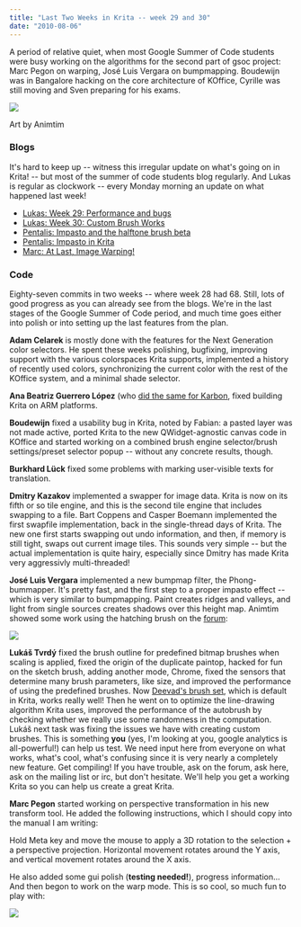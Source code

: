 ```yaml
---
title: "Last Two Weeks in Krita -- week 29 and 30"
date: "2010-08-06"
---
```


A period of relative quiet, when most Google Summer of Code students were busy working on the algorithms for the second part of gsoc project: Marc Pegon on warping, José Luis Vergara on bumpmapping. Boudewijn was in Bangalore hacking on the core architecture of KOffice, Cyrille was still moving and Sven preparing for his exams.

[![](http://fc01.deviantart.net/fs71/i/2010/205/1/7/Tribal_Warrior_by_Animtim.png)](http://animtim.deviantart.com/art/Tribal-Warrior-172587048)

Art by Animtim

### Blogs

It's hard to keep up -- witness this irregular update on what's going on in Krita! -- but most of the summer of code students blog regularly. And Lukas is regular as clockwork -- every Monday morning an update on what happened last week!

- [Lukas: Week 29: Performance and bugs](http://lukast.mediablog.sk/log/?p=298)
- [Lukas: Week 30: Custom Brush Works](http://lukast.mediablog.sk/log/?p=309)
- [Pentalis: Impasto and the halftone brush beta](http://pentalis.org/kritablog/?p=157)
- [Pentalis: Impasto in Krita](http://pentalis.org/kritablog/?p=222)
- [Marc: At Last, Image Warping!](http://www.kdedevelopers.org/node/4296)

### Code

Eighty-seven commits in two weeks -- where week 28 had 68. Still, lots of good progress as you can already see from the blogs. We're in the last stages of the Google Summer of Code period, and much time goes either into polish or into setting up the last features from the plan.

**Adam Celarek** is mostly done with the features for the Next Generation color selectors. He spent these weeks polishing, bugfixing, improving support with the various colorspaces Krita supports, implemented a history of recently used colors, synchronizing the current color with the rest of the KOffice system, and a minimal shade selector.

**Ana Beatriz Guerrero López** (who [did the same for Karbon](http://www.koffice.org/news/last-two-weeks-in-koffice-week-29-and-30/), fixed building Krita on ARM platforms.

**Boudewijn** fixed a usability bug in Krita, noted by Fabian: a pasted layer was not made active, ported Krita to the new QWidget-agnostic canvas code in KOffice and started working on a combined brush engine selector/brush settings/preset selector popup -- without any concrete results, though.

**Burkhard Lück** fixed some problems with marking user-visible texts for translation.

**Dmitry Kazakov** implemented a swapper for image data. Krita is now on its fifth or so tile engine, and this is the second tile engine that includes swapping to a file. Bart Coppens and Casper Boemann implemented the first swapfile implementation, back in the single-thread days of Krita. The new one first starts swapping out undo information, and then, if memory is still tight, swaps out current image tiles. This sounds very simple -- but the actual implementation is quite hairy, especially since Dmitry has made Krita very aggressivly multi-threaded!

**José Luis Vergara** implemented a new bumpmap filter, the Phong-bummapper. It's pretty fast, and the first step to a proper impasto effect -- which is very similar to bumpmapping. Paint creates ridges and valleys, and light from single sources creates shadows over this height map. Animtim showed some work using the hatching brush on the [forum](http://forum.kde.org/viewtopic.php?f=138&t=89406):

![](http://fc00.deviantart.net/fs71/f/2010/213/c/5/TiteElfe_Hachures_by_Animtim.png)

**Lukáš Tvrdý** fixed the brush outline for predefined bitmap brushes when scaling is applied, fixed the origin of the duplicate paintop, hacked for fun on the sketch brush, adding another mode, Chrome, fixed the sensors that determine many brush parameters, like size, and improved the performance of using the predefined brushes. Now [Deevad's brush set](http://www.davidrevoy.com/?article29/free-brush-kit-for-chaos-and-evolutions), which is default in Krita, works really well! Then he went on to optimize the line-drawing algorithm Krita uses, improved the performance of the autobrush by checking whether we really use some randomness in the computation. Lukáš next task was fixing the issues we have with creating custom brushes. This is something **you** (yes, I'm looking at you, google analytics is all-powerful!) can help us test. We need input here from everyone on what works, what's cool, what's confusing since it is very nearly a completely new feature. Get compiling! If you have trouble, ask on the forum, ask here, ask on the mailing list or irc, but don't hesitate. We'll help you get a working Krita so you can help us create a great Krita.

**Marc Pegon** started working on perspective transformation in his new transform tool. He added the following instructions, which I should copy into the manual I am writing:

Hold Meta key and move the mouse to apply a 3D rotation to the selection + a perspective projection. Horizontal movement rotates around the Y axis, and vertical movement rotates around the X axis.

He also added some gui polish (**testing needed!**), progress information... And then begon to work on the warp mode. This is so cool, so much fun to play with:

![](https://krita.org/wp-content/uploads/2010/08/krita_warp.png)
